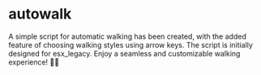 # autowalk
A simple script for automatic walking has been created, with the added feature of choosing walking styles using arrow keys. The script is initially designed for esx_legacy. Enjoy a seamless and customizable walking experience! 🚶‍♂️
